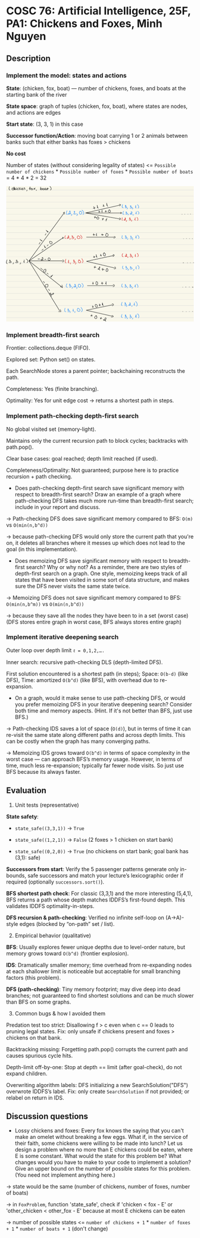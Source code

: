 # COSC 76: Artificial Intelligence, 25F, PA1: Chickens and Foxes, Minh Nguyen

## Description

### Implement the model: states and actions

**State**: (chicken, fox, boat) — number of chickens, foxes, and boats at the starting bank of the river

**State space**: graph of tuples (chicken, fox, boat), where states are nodes, and actions are edges

**Start state**: (3, 3, 1) in this case

**Successor function/Action**: moving boat carrying 1 or 2 animals between banks such that either banks has foxes > chickens

**No cost**

Number of states (without considering legality of states) <= `Possible number of chickens` * `Possible number of foxes` * `Possible number of boats` = 4 * 4 * 2 = 32

![Alt text](graph.jpeg)

### Implement breadth-first search

Frontier: collections.deque (FIFO).

Explored set: Python set() on states.

Each SearchNode stores a parent pointer; backchaining reconstructs the path.

Completeness: Yes (finite branching).

Optimality: Yes for unit edge cost → returns a shortest path in steps.

### Implement path-checking depth-first search

No global visited set (memory-light).

Maintains only the current recursion path to block cycles; backtracks with path.pop().

Clear base cases: goal reached; depth limit reached (if used).

Completeness/Optimality: Not guaranteed; purpose here is to practice recursion + path checking.

- Does path-checking depth-first search save significant memory with respect to breadth-first search?  Draw an example of a graph where path-checking DFS takes much more run-time than breadth-first search; include in your report and discuss.

-> Path-checking DFS does save significant memory compared to BFS: `O(m)` vs `O(min(n,b^d))`

-> because path-checking DFS would only store the current path that you're on, it deletes all branches where it messes up which does not lead to the goal (in this implementation).

- Does memoizing DFS save significant memory with respect to breadth-first search?  Why or why not? As a reminder, there are two styles of depth-first search on a graph.  One style, memoizing keeps track of all states that have been visited in some sort of data structure, and makes sure the DFS never visits the same state twice.

-> Memoizing DFS does not save significant memory compared to BFS: `O(min(n,b^m))` vs `O(min(n,b^d))`

-> because they save all the nodes they have been to in a set (worst case) (DFS stores entire graph in worst case, BFS always stores entire graph)

### Implement iterative deepening search

Outer loop over depth limit `ℓ = 0,1,2,….`

Inner search: recursive path-checking DLS (depth-limited DFS).

First solution encountered is a shortest path (in steps);
Space: `O(b·d)` (like DFS), Time: amortized `O(b^d)` (like BFS), with overhead due to re-expansion.

- On a graph, would it make sense to use path-checking DFS, or would you prefer memoizing DFS in your iterative deepening search?  Consider both time and memory aspects.  (Hint.  If it's not better than BFS, just use BFS.)

-> Path-checking IDS saves a lot of space (`O(d)`), but in terms of time it can re-visit the same state along different paths and across depth limits. This can be costly when the graph has many converging paths.

-> Memoizing IDS grows toward `O(b^d)` in terms of space complexity in the worst case — can approach BFS’s memory usage. However, in terms of time, much less re-expansion; typically far fewer node visits. So just use BFS because its always faster.

## Evaluation

1. Unit tests (representative)

**State safety**:

- `state_safe((3,3,1))` → `True`

- `state_safe((1,2,1))` → `False` (2 foxes > 1 chicken on start bank)

- `state_safe((0,2,0))` → `True` (no chickens on start bank; goal bank has (3,1): safe)

**Successors from start**: Verify the 5 passenger patterns generate only in-bounds, safe successors and match your lecture’s lexicographic order if required (optionally `successors.sort()`).

**BFS shortest path check**:
For classic (3,3,1) and the more interesting (5,4,1), BFS returns a path whose depth matches IDDFS’s first-found depth. This validates IDDFS optimality-in-steps.

**DFS recursion & path-checking**:
Verified no infinite self-loop on (A→A)-style edges (blocked by “on-path” set / list).

2. Empirical behavior (qualitative)

**BFS**: Usually explores fewer unique depths due to level-order nature, but memory grows toward `O(b^d)` (frontier explosion).

**IDS**: Dramatically smaller memory; time overhead from re-expanding nodes at each shallower limit is noticeable but acceptable for small branching factors (this problem).

**DFS (path-checking)**: Tiny memory footprint; may dive deep into dead branches; not guaranteed to find shortest solutions and can be much slower than BFS on some graphs.

3. Common bugs & how I avoided them

Predation test too strict: Disallowing f > c even when c == 0 leads to pruning legal states. Fix: only unsafe if chickens present and foxes > chickens on that bank.

Backtracking missing: Forgetting path.pop() corrupts the current path and causes spurious cycle hits.

Depth-limit off-by-one: Stop at depth == limit (after goal-check), do not expand children.

Overwriting algorithm labels: DFS initializing a new SearchSolution("DFS") overwrote IDDFS’s label. Fix: only create `SearchSolution` if not provided; or relabel on return in IDS.

## Discussion questions

- Lossy chickens and foxes: Every fox knows the saying that you can't make an omelet without breaking a few eggs.  What if, in the service of their faith, some chickens were willing to be made into lunch?  Let us design a problem where no more than E chickens could be eaten, where E is some constant.  What would the state for this problem be?  What changes would you have to make to your code to implement a solution?  Give an upper bound on the number of possible states for this problem.  (You need not implement anything here.)

-> state would be the same (number of chickens, number of foxes, number of boats)

-> in `FoxProblem`, function 'state_safe', check if 'chicken < fox - E' or 'other_chicken < other_fox - E' because at most E chickens can be eaten

-> number of possible states <= `number of chickens + 1` * `number of foxes + 1` * `number of boats + 1` (don't change)

